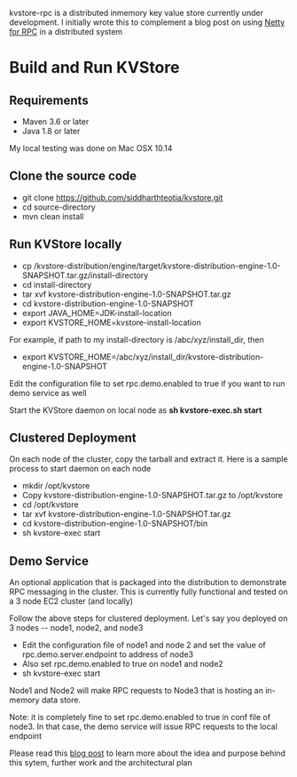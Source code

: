 kvstore-rpc is a distributed inmemory key value store currently under development. I initially wrote this to complement a blog post on using [Netty for RPC](https://loonytek.com/2019/06/29/building-rpc-layer-in-a-distributed-system-using-netty-an-introductory-tutorial/) in a distributed system

# Build and Run KVStore

## Requirements

- Maven 3.6 or later
- Java 1.8 or later

My local testing was done on Mac OSX 10.14 

## Clone the source code
- git clone https://github.com/siddharthteotia/kvstore.git
- cd source-directory
- mvn clean install 

## Run KVStore locally

- cp <source director>/kvstore-distribution/engine/target/kvstore-distribution-engine-1.0-SNAPSHOT.tar.gz/install-directory
- cd install-directory
- tar xvf kvstore-distribution-engine-1.0-SNAPSHOT.tar.gz
- cd kvstore-distribution-engine-1.0-SNAPSHOT
- export JAVA_HOME=JDK-install-location
- export KVSTORE_HOME=kvstore-install-location
  
For example, if path to my install-directory is /abc/xyz/install_dir, then 
- export KVSTORE_HOME=/abc/xyz/install_dir/kvstore-distribution-engine-1.0-SNAPSHOT

Edit the configuration file to set rpc.demo.enabled to true if you want to run demo service as well

Start the KVStore daemon on local node as **sh kvstore-exec.sh start**

## Clustered Deployment 

On each node of the cluster, copy the tarball and extract it. Here is a sample process to start daemon on each node

- mkdir /opt/kvstore
- Copy kvstore-distribution-engine-1.0-SNAPSHOT.tar.gz to /opt/kvstore
- cd /opt/kvstore
- tar xvf kvstore-distribution-engine-1.0-SNAPSHOT.tar.gz
- cd kvstore-distribution-engine-1.0-SNAPSHOT/bin
- sh kvstore-exec start

## Demo Service

An optional application that is packaged into the distribution to demonstrate RPC messaging in the cluster. This is currently fully functional and tested on a 3 node EC2 cluster (and locally)

Follow the above steps for clustered deployment. Let's say you deployed on 3 nodes -- node1, node2, and node3

- Edit the configuration file of node1 and node 2 and set the value of rpc.demo.server.endpoint to address of node3
- Also set rpc.demo.enabled to true on node1 and node2
- sh kvstore-exec start

Node1 and Node2 will make RPC requests to Node3 that is hosting an in-memory data store.

Note: it is completely fine to set rpc.demo.enabled to true in conf file of node3. In that case, the demo service will issue RPC requests to the local endpoint

Please read this [blog post](https://loonytek.com/2019/06/29/building-rpc-layer-in-a-distributed-system-using-netty-an-introductory-tutorial/) to learn more about the idea and purpose behind this sytem, further work and the architectural plan
